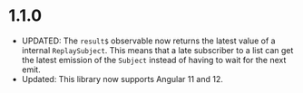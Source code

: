 # 1.1.0

- UPDATED: The `result$` observable now returns the latest value of a internal `ReplaySubject`. This means that a late subscriber to a list can get the latest emission of the `Subject` instead of having to wait for the next emit.
- Updated: This library now supports Angular 11 and 12.
